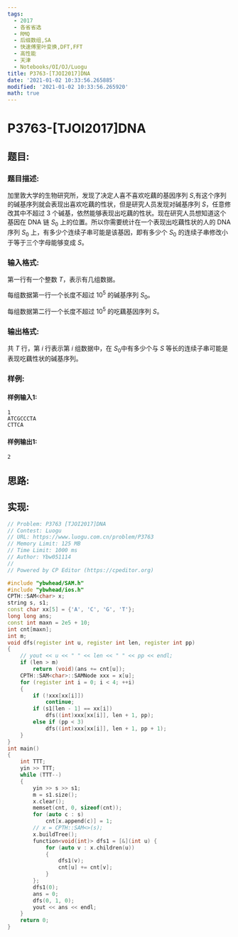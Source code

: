 ```yaml
---
tags: 
  - 2017
  - 各省省选
  - RMQ
  - 后缀数组,SA
  - 快速傅里叶变换,DFT,FFT
  - 高性能
  - 天津
  - Notebooks/OI/OJ/Luogu
title: P3763-[TJOI2017]DNA
date: '2021-01-02 10:33:56.265885'
modified: '2021-01-02 10:33:56.265920'
math: true
---
```

# P3763-[TJOI2017]DNA
## 题目:
### 题目描述:
加里敦大学的生物研究所，发现了决定人喜不喜欢吃藕的基因序列 $S$,有这个序列的碱基序列就会表现出喜欢吃藕的性状，但是研究人员发现对碱基序列 $S$，任意修改其中不超过 $3$ 个碱基，依然能够表现出吃藕的性状。现在研究人员想知道这个基因在 DNA 链 $S_0$ 上的位置。所以你需要统计在一个表现出吃藕性状的人的 DNA 序列 $S_0$ 上，有多少个连续子串可能是该基因，即有多少个 $S_0$ 的连续子串修改小于等于三个字母能够变成 $S$。

### 输入格式:
第一行有一个整数 $T$，表示有几组数据。

每组数据第一行一个长度不超过 $10^5$ 的碱基序列 $S_0$。

每组数据第二行一个长度不超过 $10^5$ 的吃藕基因序列 $S$。

### 输出格式:
共 $T$ 行，第 $i$ 行表示第 $i$ 组数据中，在 $S_0$中有多少个与 $S$ 等长的连续子串可能是表现吃藕性状的碱基序列。

### 样例:
#### 样例输入1:
```
1
ATCGCCCTA
CTTCA
```
#### 样例输出1:
```
2
```
## 思路:

## 实现:
```cpp
// Problem: P3763 [TJOI2017]DNA
// Contest: Luogu
// URL: https://www.luogu.com.cn/problem/P3763
// Memory Limit: 125 MB
// Time Limit: 1000 ms
// Author: Ybw051114
//
// Powered by CP Editor (https://cpeditor.org)

#include "ybwhead/SAM.h"
#include "ybwhead/ios.h"
CPTH::SAM<char> x;
string s, s1;
const char xx[5] = {'A', 'C', 'G', 'T'};
long long ans;
const int maxn = 2e5 + 10;
int cnt[maxn];
int m;
void dfs(register int u, register int len, register int pp)
{
    // yout << u << " " << len << " " << pp << endl;
    if (len > m)
        return (void)(ans += cnt[u]);
    CPTH::SAM<char>::SAMNode xxx = x[u];
    for (register int i = 0; i < 4; ++i)
    {
        if (!xxx[xx[i]])
            continue;
        if (s1[len - 1] == xx[i])
            dfs((int)xxx[xx[i]], len + 1, pp);
        else if (pp < 3)
            dfs((int)xxx[xx[i]], len + 1, pp + 1);
    }
}
int main()
{
    int TTT;
    yin >> TTT;
    while (TTT--)
    {
        yin >> s >> s1;
        m = s1.size();
        x.clear();
        memset(cnt, 0, sizeof(cnt));
        for (auto c : s)
            cnt[x.append(c)] = 1;
        // x = CPTH::SAM<>(s);
        x.buildTree();
        function<void(int)> dfs1 = [&](int u) {
            for (auto v : x.children(u))
            {
                dfs1(v);
                cnt[u] += cnt[v];
            }
        };
        dfs1(0);
        ans = 0;
        dfs(0, 1, 0);
        yout << ans << endl;
    }
    return 0;
}
```
